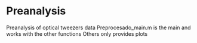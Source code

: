 # Preanalysis

Preanalysis of optical tweezers data
Preprocesado_main.m is the main and works with the other functions
Others only provides plots
